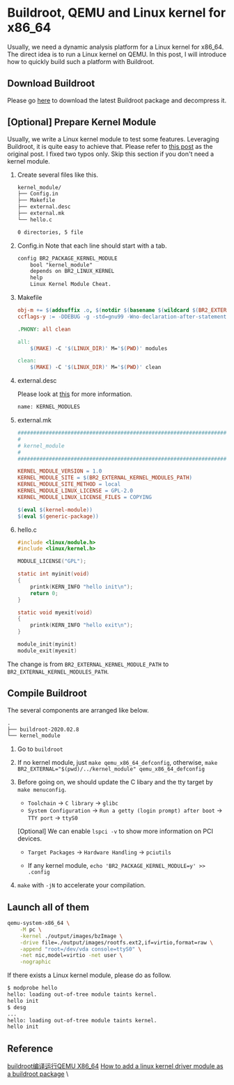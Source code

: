 # Buildroot, QEMU and Linux kernel for x86_64

Usually, we need a dynamic analysis platform for a Linux kernel for
x86_64. The direct idea is to run a Linux kernel on QEMU. In this post,
I will introduce how to quickly build such a platform with Buildroot.

## Download Buildroot

Please go [here](https://buildroot.org/download.html) to download the
latest Buildroot package and decompress it.

## [Optional] Prepare Kernel Module

Usually, we write a Linux kernel module to test some features.
Leveraging Buildroot, it is quite easy to achieve that. Please refer to
[this
post](https://stackoverflow.com/questions/40307328/how-to-add-a-linux-kernel-driver-module-as-a-buildroot-package)
as the original post. I fixed two typos only. Skip this section if you
don't need a kernel module.

1. Create several files like this.

    ``` txt
    kernel_module/
    ├── Config.in
    ├── Makefile
    ├── external.desc
    ├── external.mk
    └── hello.c

    0 directories, 5 file
    ```

2. Config.in
    Note that each line should start with a tab.

    ``` txt
    config BR2_PACKAGE_KERNEL_MODULE
        bool "kernel_module"
        depends on BR2_LINUX_KERNEL
        help
        Linux Kernel Module Cheat.
    ```

3. Makefile

    ``` Makefile
    obj-m += $(addsuffix .o, $(notdir $(basename $(wildcard $(BR2_EXTERNAL_KERNEL_MODULES_PATH)/*.c))))
    ccflags-y := -DDEBUG -g -std=gnu99 -Wno-declaration-after-statement

    .PHONY: all clean

    all:
        $(MAKE) -C '$(LINUX_DIR)' M='$(PWD)' modules

    clean:
        $(MAKE) -C '$(LINUX_DIR)' M='$(PWD)' clean
    ```

4. external.desc

    Please look at [this](https://buildroot.org/downloads/manual/manual.html#outside-br-custom) for more information.

    ``` txt
    name: KERNEL_MODULES
    ```

5. external.mk

    ``` Makefile
    ################################################################################
    #
    # kernel_module
    #
    ################################################################################

    KERNEL_MODULE_VERSION = 1.0
    KERNEL_MODULE_SITE = $(BR2_EXTERNAL_KERNEL_MODULES_PATH)
    KERNEL_MODULE_SITE_METHOD = local
    KERNEL_MODULE_LINUX_LICENSE = GPL-2.0
    KERNEL_MODULE_LINUX_LICENSE_FILES = COPYING

    $(eval $(kernel-module))
    $(eval $(generic-package))
    ```

6. hello.c

    ``` c
    #include <linux/module.h>
    #include <linux/kernel.h>

    MODULE_LICENSE("GPL");

    static int myinit(void)
    {
        printk(KERN_INFO "hello init\n");
        return 0;
    }

    static void myexit(void)
    {
        printk(KERN_INFO "hello exit\n");
    }

    module_init(myinit)
    module_exit(myexit)
    ```

The change is from `BR2_EXTERNAL_KERNEL_MODULE_PATH` to
`BR2_EXTERNAL_KERNEL_MODULES_PATH`.

## Compile Buildroot

The several components are arranged like below.

``` txt
.
├── buildroot-2020.02.8
└── kernel_module
```

1. Go to `buildroot`

2. If no kernel module, just `make qemu_x86_64_defconfig`, otherwise,
`make BR2_EXTERNAL="$(pwd)/../kernel_module" qemu_x86_64_defconfig`

3. Before going on, we should update the C libary and the tty target by
`make menuconfig`.

    + `Toolchain` -> `C library` -> `glibc`
    + `System Configuration` -> `Run a getty (login prompt) after boot`
    -> `TTY port` -> `ttyS0`

    [Optional] We can enable `lspci -v` to show more information on PCI
    devices.

    + `Target Packages` -> `Hardware Handling` -> `pciutils`

    + If any kernel module, `echo 'BR2_PACKAGE_KERNEL_MODULE=y' >>
    .config`

3. `make` with `-jN` to accelerate your compilation.

## Launch all of them

``` bash
qemu-system-x86_64 \
    -M pc \
    -kernel ./output/images/bzImage \
    -drive file=./output/images/rootfs.ext2,if=virtio,format=raw \
    -append "root=/dev/vda console=ttyS0" \
    -net nic,model=virtio -net user \
    -nographic
```

If there exists a Linux kernel module, please do as follow.

``` bash
$ modprobe hello
hello: loading out-of-tree module taints kernel.
hello init
$ desg
...
hello: loading out-of-tree module taints kernel.
hello init
```

## Reference

[buildroot编译运行QEMU
X86_64](https://jgsun.github.io/2020/05/28/qemu-x86-64/) [How to add a
linux kernel driver module as a buildroot
package](https://stackoverflow.com/questions/40307328/how-to-add-a-linux-kernel-driver-module-as-a-buildroot-package)
\
[^cve-2020-14364]: An out-of-bounds read/write access flaw was found in
the USB emulator of the QEMU in versions before 5.2.0. This issue occurs
while processing USB packets from a guest when USBDevice `setup_len`
exceeds its `data_buf[4096]` in the `do_token_in`, `do_token_out`
routines. This flaw allows a guest user to *crash the QEMU process,
resulting in a denial of service, or the potential execution of
arbitrary code with the privileges of the QEMU process on the host*.